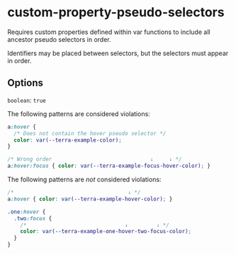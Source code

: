 # custom-property-pseudo-selectors

Requires custom properties defined within var functions to include all ancestor pseudo selectors in order.

Identifiers may be placed between selectors, but the selectors must appear in order.

## Options

`boolean`: `true`

The following patterns are considered violations:

```css
a:hover {
  /* Does not contain the hover pseudo selector */
  color: var(--terra-example-color);
}
```
```css
/* Wrong order                               ↓     ↓ */
a:hover:focus { color: var(--terra-example-focus-hover-color); }
```

The following patterns are *not* considered violations:

```css
/*                                    ↓ */
a:hover { color: var(--terra-example-hover-color); }
```
```css
.one:hover {
  .two:focus {
    /*                               ↓         ↓ */
    color: var(--terra-example-one-hover-two-focus-color);
  }
}
```
